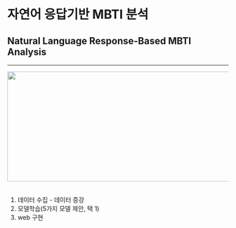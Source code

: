 # 자연어 응답기반 MBTI 분석
## Natural Language Response-Based MBTI Analysis
___

<img src="https://github.com/Ryuhamaa/MBTI-PRJ/assets/90309728/c8dc0bb6-4789-4b4a-a349-16acb55b89c2" width="600" height="250"/>
</br></br>

1. 데이터 수집 - 데이터 증강</br>
2. 모델학습(5가지 모델 제안, 택 1)
3. web 구현
